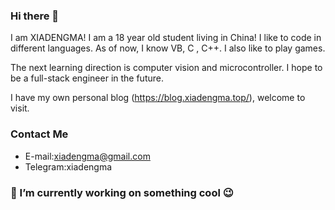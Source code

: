 ### Hi there 👋

I am XIADENGMA! I am a 18 year old student living in China! I like to code in different languages. As of now, I know VB, C , C++. I also like to play games.

The next learning direction is computer vision and microcontroller. I hope to be a full-stack engineer in the future.

I have my own personal blog (<https://blog.xiadengma.top/>), welcome to visit.

### Contact Me

- E-mail:xiadengma@gmail.com
- Telegram:xiadengma

### 🔭 I’m currently working on something cool 😉
